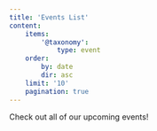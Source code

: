 ```yaml
---
title: 'Events List'
content:
    items:
        '@taxonomy':
            type: event
    order:
        by: date
        dir: asc
    limit: '10'
    pagination: true
---
```


Check out all of our upcoming events!